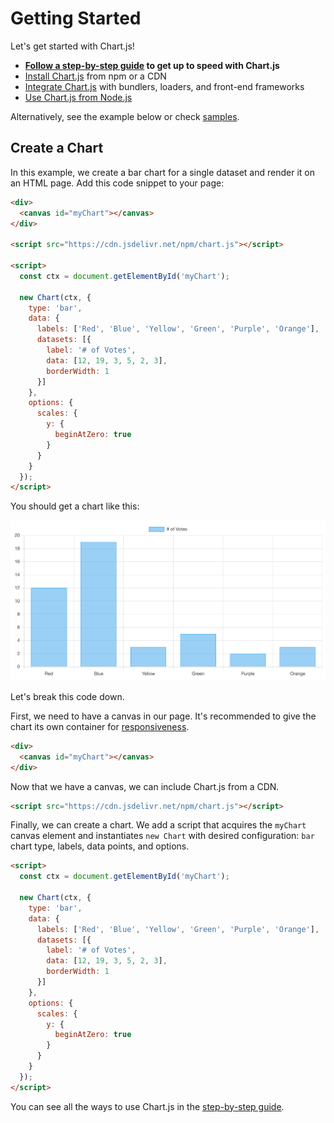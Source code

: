 # Getting Started

Let's get started with Chart.js!

* **[Follow a step-by-step guide](./usage) to get up to speed with Chart.js**
* [Install Chart.js](./installation) from npm or a CDN
* [Integrate Chart.js](./integration) with bundlers, loaders, and front-end frameworks
* [Use Chart.js from Node.js](./using-from-node-js)

Alternatively, see the example below or check [samples](../samples).

## Create a Chart

In this example, we create a bar chart for a single dataset and render it on an HTML page. Add this code snippet to your page:

```html
<div>
  <canvas id="myChart"></canvas>
</div>

<script src="https://cdn.jsdelivr.net/npm/chart.js"></script>

<script>
  const ctx = document.getElementById('myChart');

  new Chart(ctx, {
    type: 'bar',
    data: {
      labels: ['Red', 'Blue', 'Yellow', 'Green', 'Purple', 'Orange'],
      datasets: [{
        label: '# of Votes',
        data: [12, 19, 3, 5, 2, 3],
        borderWidth: 1
      }]
    },
    options: {
      scales: {
        y: {
          beginAtZero: true
        }
      }
    }
  });
</script>
```

You should get a chart like this:

![demo](./preview.png)

Let's break this code down.

First, we need to have a canvas in our page. It's recommended to give the chart its own container for [responsiveness](../configuration/responsive.md).

```html
<div>
  <canvas id="myChart"></canvas>
</div>
```

Now that we have a canvas, we can include Chart.js from a CDN.

```html
<script src="https://cdn.jsdelivr.net/npm/chart.js"></script>
```

Finally, we can create a chart. We add a script that acquires the `myChart` canvas element and instantiates `new Chart` with desired configuration: `bar` chart type, labels, data points, and options.

```html
<script>
  const ctx = document.getElementById('myChart');

  new Chart(ctx, {
    type: 'bar',
    data: {
      labels: ['Red', 'Blue', 'Yellow', 'Green', 'Purple', 'Orange'],
      datasets: [{
        label: '# of Votes',
        data: [12, 19, 3, 5, 2, 3],
        borderWidth: 1
      }]
    },
    options: {
      scales: {
        y: {
          beginAtZero: true
        }
      }
    }
  });
</script>
```

You can see all the ways to use Chart.js in the [step-by-step guide](./usage).
